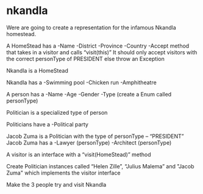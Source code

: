 # nkandla

Were are going to create a representation for the infamous Nkandla homestead.

A HomeStead has a
-Name
-District
-Province
-Country
-Accept method that takes in a visitor and calls “visit(this)”
	It should only accept visitors with the correct personType of PRESIDENT else throw an Exception

Nkandla is a HomeStead

Nkandla has a
-Swimming pool
-Chicken run
-Amphitheatre

A person has a
-Name
-Age
-Gender
-Type (create a Enum called personType)

Politician is a specialized type of person

Politicians have a
-Political party

Jacob Zuma is a Politician with the type of personType – “PRESIDENT”
Jacob Zuma has a
-Lawyer (personType)
-Architect (personType)

A visitor is an interface with a “visit(HomeStead)” method

Create Politician instances called “Helen Zille”, “Julius Malema” and "Jacob Zuma" which implements the visitor interface

Make the 3 people try and visit Nkandla